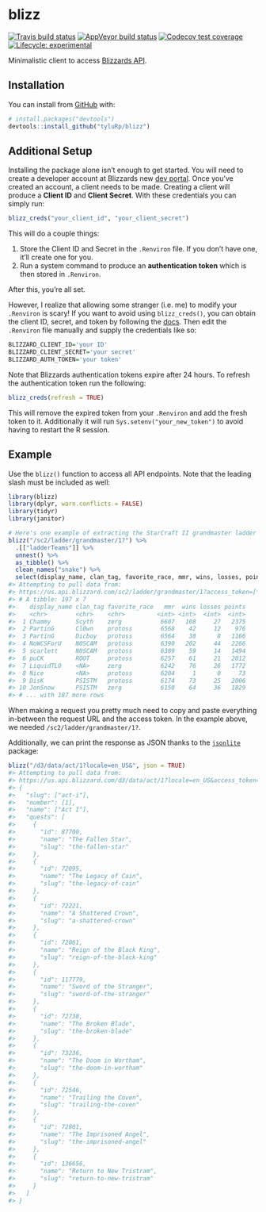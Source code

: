 
<!-- README.md is generated from README.Rmd. Please edit that file -->

# blizz

<!-- badges: start -->

[![Travis build
status](https://travis-ci.org/tyluRp/blizz.svg?branch=master)](https://travis-ci.org/tyluRp/blizz)
[![AppVeyor build
status](https://ci.appveyor.com/api/projects/status/github/tyluRp/blizz?branch=master&svg=true)](https://ci.appveyor.com/project/tyluRp/blizz)
[![Codecov test
coverage](https://codecov.io/gh/tyluRp/blizz/branch/master/graph/badge.svg)](https://codecov.io/gh/tyluRp/blizz?branch=master)
[![Lifecycle:
experimental](https://img.shields.io/badge/lifecycle-experimental-orange.svg)](https://www.tidyverse.org/lifecycle/#experimental)
<!-- badges: end -->

Minimalistic client to access [Blizzards
API](https://develop.battle.net/).

## Installation

You can install from [GitHub](https://github.com/) with:

``` r
# install.packages("devtools")
devtools::install_github("tyluRp/blizz")
```

## Additional Setup

Installing the package alone isn’t enough to get started. You will need
to create a developer account at Blizzards new [dev
portal](https://develop.battle.net/). Once you’ve created an account, a
client needs to be made. Creating a client will produce a **Client ID**
and **Client Secret**. With these credentials you can simply run:

``` r
blizz_creds("your_client_id", "your_client_secret")
```

This will do a couple things:

1.  Store the Client ID and Secret in the `.Renviron` file. If you don’t
    have one, it’ll create one for you.
2.  Run a system command to produce an **authentication token** which is
    then stored in `.Renviron`.

After this, you’re all set.

However, I realize that allowing some stranger (i.e. me) to modify your
`.Renviron` is scary\! If you want to avoid using `blizz_creds()`, you
can obtain the client ID, secret, and token by following the
[docs](https://develop.battle.net/documentation/guides/getting-started).
Then edit the `.Renviron` file manually and supply the credentials like
so:

``` r
BLIZZARD_CLIENT_ID='your ID'
BLIZZARD_CLIENT_SECRET='your secret'
BLIZZARD_AUTH_TOKEN='your token'
```

Note that Blizzards authentication tokens expire after 24 hours. To
refresh the authentication token run the following:

``` r
blizz_creds(refresh = TRUE)
```

This will remove the expired token from your `.Renviron` and add the
fresh token to it. Additionally it will run
`Sys.setenv("your_new_token")` to avoid having to restart the R session.

## Example

Use the `blizz()` function to access all API endpoints. Note that the
leading slash must be included as well:

``` r
library(blizz)
library(dplyr, warn.conflicts = FALSE)
library(tidyr)
library(janitor)

# Here's one example of extracting the StarCraft II grandmaster ladder
blizz("/sc2/ladder/grandmaster/1?") %>% 
  .[["ladderTeams"]] %>% 
  unnest() %>% 
  as_tibble() %>% 
  clean_names("snake") %>% 
  select(display_name, clan_tag, favorite_race, mmr, wins, losses, points)
#> Attempting to pull data from:
#> https://us.api.blizzard.com/sc2/ladder/grandmaster/1?access_token=[*]
#> # A tibble: 197 x 7
#>    display_name clan_tag favorite_race   mmr  wins losses points
#>    <chr>        <chr>    <chr>         <int> <int>  <int>  <int>
#>  1 Chammy       Scyth    zerg           6607   108     27   2375
#>  2 PartinG      Cl0wn    protoss        6568    42     12    976
#>  3 PartinG      Dicboy   protoss        6564    38      8   1166
#>  4 NoWCSForU    N0SCAM   protoss        6390   202     44   2266
#>  5 scarlett     N0SCAM   protoss        6389    59     14   1494
#>  6 puCK         ROOT     protoss        6257    61     21   2012
#>  7 LiquidTLO    <NA>     zerg           6242    76     26   1772
#>  8 Nice         <NA>     protoss        6204     1      0     73
#>  9 DisK         PSISTM   protoss        6174    73     25   2006
#> 10 JonSnow      PSISTM   zerg           6150    64     36   1829
#> # ... with 187 more rows
```

When making a request you pretty much need to copy and paste everything
in-between the request URL and the access token. In the example above,
we needed `/sc2/ladder/grandmaster/1?`.

Additionally, we can print the response as JSON thanks to the
[`jsonlite`](https://github.com/jeroen/jsonlite) package:

``` r
blizz("/d3/data/act/1?locale=en_US&", json = TRUE)
#> Attempting to pull data from:
#> https://us.api.blizzard.com/d3/data/act/1?locale=en_US&access_token=[*]
#> {
#>   "slug": ["act-i"],
#>   "number": [1],
#>   "name": ["Act I"],
#>   "quests": [
#>     {
#>       "id": 87700,
#>       "name": "The Fallen Star",
#>       "slug": "the-fallen-star"
#>     },
#>     {
#>       "id": 72095,
#>       "name": "The Legacy of Cain",
#>       "slug": "the-legacy-of-cain"
#>     },
#>     {
#>       "id": 72221,
#>       "name": "A Shattered Crown",
#>       "slug": "a-shattered-crown"
#>     },
#>     {
#>       "id": 72061,
#>       "name": "Reign of the Black King",
#>       "slug": "reign-of-the-black-king"
#>     },
#>     {
#>       "id": 117779,
#>       "name": "Sword of the Stranger",
#>       "slug": "sword-of-the-stranger"
#>     },
#>     {
#>       "id": 72738,
#>       "name": "The Broken Blade",
#>       "slug": "the-broken-blade"
#>     },
#>     {
#>       "id": 73236,
#>       "name": "The Doom in Wortham",
#>       "slug": "the-doom-in-wortham"
#>     },
#>     {
#>       "id": 72546,
#>       "name": "Trailing the Coven",
#>       "slug": "trailing-the-coven"
#>     },
#>     {
#>       "id": 72801,
#>       "name": "The Imprisoned Angel",
#>       "slug": "the-imprisoned-angel"
#>     },
#>     {
#>       "id": 136656,
#>       "name": "Return to New Tristram",
#>       "slug": "return-to-new-tristram"
#>     }
#>   ]
#> }
```
